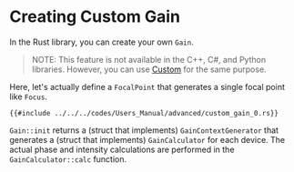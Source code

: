 # Creating Custom Gain

In the Rust library, you can create your own `Gain`.

> NOTE: This feature is not available in the C++, C#, and Python libraries.
> However, you can use [Custom](../API/gain/custom.md) for the same purpose.

Here, let's actually define a `FocalPoint` that generates a single focal point like `Focus`.

```rust,edition2024
{{#include ../../../codes/Users_Manual/advanced/custom_gain_0.rs}}
```

`Gain::init` returns a (struct that implements) `GainContextGenerator` that generates a (struct that implements) `GainCalculator` for each device.
The actual phase and intensity calculations are performed in the `GainCalculator::calc` function.
